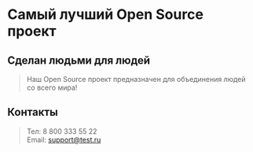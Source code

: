 # Самый лучший Open Source проект

## Сделан людьми для людей

> Наш Open Source проект предназначен для объединения людей со всего мира!

## Контакты

> Тел: 8 800 333 55 22  
> Email: [support@test.ru](mailto:support@test.ru)

